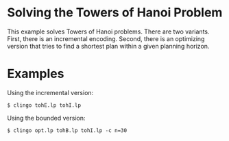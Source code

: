 # Solving the Towers of Hanoi Problem

This example solves Towers of Hanoi problems.  There are two variants.  First,
there is an incremental encoding.  Second, there is an optimizing version that
tries to find a shortest plan within a given planning horizon.

# Examples

Using the incremental version:

    $ clingo tohE.lp tohI.lp

Using the bounded version:

    $ clingo opt.lp tohB.lp tohI.lp -c n=30
